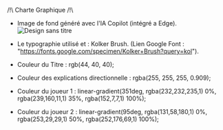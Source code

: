 /!\ Charte Graphique /!\


- Image de fond généré avec l'IA Copilot (intégré a Edge).
  ![Design sans titre](https://github.com/Daosre/Pong-Brothers/assets/161069654/a81bb489-c9c5-495d-a36b-56bf4a7163b8)

- Le typographie utilisé et : Kolker Brush. (Lien Google Font : "https://fonts.google.com/specimen/Kolker+Brush?query=kol").


- Couleur du Titre : rgb(44, 40, 40);
- Couleur des explications directionnelle : rgba(255, 255, 255, 0.909);
- Couleur du joueur 1 : linear-gradient(351deg, rgba(232,232,235,1) 0%, rgba(239,160,11,1) 35%, rgba(152,7,7,1) 100%);
- Couleur du joueur 2 : linear-gradient(95deg, rgba(131,58,180,1) 0%, rgba(253,29,29,1) 50%, rgba(252,176,69,1) 100%);
